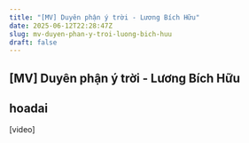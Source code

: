 ```yaml
---
title: "[MV] Duyên phận ý trời - Lương Bích Hữu"
date: 2025-06-12T22:28:47Z
slug: mv-duyen-phan-y-troi-luong-bich-huu
draft: false
---
```


## [MV] Duyên phận ý trời - Lương Bích Hữu

## hoadai

[video]